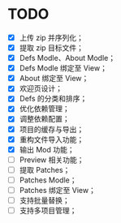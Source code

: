 # TODO

- [x] 上传 zip 并序列化；
- [x] 提取 zip 目标文件；
- [x] Defs Modle、About Modle；
- [x] Defs Modle 绑定至 View；
- [x] About 绑定至 View；
- [x] 欢迎页设计；
- [x] Defs 的分类和排序；
- [x] 优化依赖管理；
- [x] 调整依赖配置；
- [x] 项目的缓存与导出；
- [x] 重构文件导入功能；
- [x] 输出 Mod 功能；
- [ ] Preview 相关功能；
- [ ] 提取 Patches；
- [ ] Patches Modle；
- [ ] Patches 绑定至 View；
- [ ] 支持批量替换；
- [ ] 支持多项目管理；
